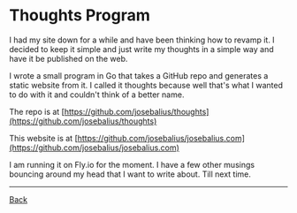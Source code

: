 # Thoughts Program

I had my site down for a while and have been thinking how to revamp it. I decided to keep it simple and just write my thoughts in a simple way and have it be published on the web.

I wrote a small program in Go that takes a GitHub repo and generates a static website from it. I called it thoughts because well that's what I wanted to do with it and couldn't think of a better name.

The repo is at [https://github.com/josebalius/thoughts](https://github.com/josebalius/thoughts)

This website is at [https://github.com/josebalius/josebalius.com](https://github.com/josebalius/josebalius.com)

I am running it on Fly.io for the moment. I have a few other musings bouncing around my head that I want to write about. Till next time.

---

[Back](/)
